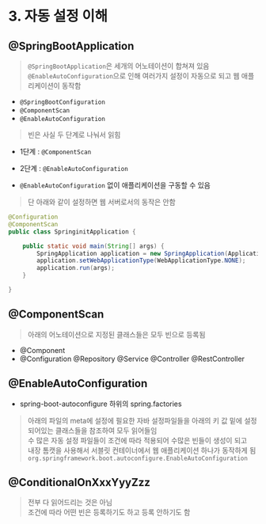 # 3. 자동 설정 이해
## @SpringBootApplication
> `@SpringBootApplication`은 세개의 어노테이션이 합쳐져 있음  
> `@EnableAutoConfiguration`으로 인해 여러가지 설정이 자동으로 되고 웹 애플리케이션이 동작함  
- `@SpringBootConfiguration`
- `@ComponentScan`
- `@EnableAutoConfiguration`
  
> 빈은 사실 두 단계로 나눠서 읽힘  
- 1단계 : `@ComponentScan`
- 2단계 : `@EnableAutoConfiguration`

- `@EnableAutoConfiguration` 없이 애플리케이션을 구동할 수 있음
> 단 아래와 같이 설정하면 웹 서버로서의 동작은 안함  
```java
@Configuration
@ComponentScan
public class SpringinitApplication {

    public static void main(String[] args) {
        SpringApplication application = new SpringApplication(Application.class);
        application.setWebApplicationType(WebApplicationType.NONE);
        application.run(args);
    }

}
```

## @ComponentScan
> 아래의 어노테이션으로 지정된 클래스들은 모두 빈으로 등록됨  
- @Component
- @Configuration @Repository @Service @Controller @RestController

## @EnableAutoConfiguration 
- spring-boot-autoconfigure 하위의 spring.factories
> 아래의 파일의 meta에 설정에 필요한 자바 설정파일들을 아래의 키 값 밑에 설정되어있는 클래스들을 참조하여 모두 읽어들임  
> 수 많은 자동 설정 파일들이 조건에 따라 적용되어 수많은 빈들이 생성이 되고  
> 내장 톰캣을 사용해서 서블릿 컨테이너에서 웹 애플리케이션 하나가 동작하게 됨  
`org.springframework.boot.autoconfigure.EnableAutoConfiguration`

## @ConditionalOnXxxYyyZzz
> 전부 다 읽어드리는 것은 아님  
> 조건에 따라 어떤 빈은 등록하기도 하고 등록 안하기도 함  

